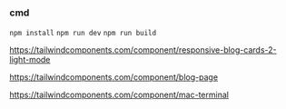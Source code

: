 ### cmd
```npm install```
```npm run dev```
```npm run build```

https://tailwindcomponents.com/component/responsive-blog-cards-2-light-mode

https://tailwindcomponents.com/component/blog-page

https://tailwindcomponents.com/component/mac-terminal
